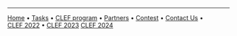 -----
 [Home](https://www.joker-project.com/2025/) • [Tasks](https://www.joker-project.com/2025/tasks) • [CLEF&nbsp;program](program) • [Partners](partners) • [Contest](contest) • [Contact&nbsp;Us](contact) • [CLEF&nbsp;2022](https://www.joker-project.com/clef-2022/EN/project) • [CLEF&nbsp;2023](https://www.joker-project.com/clef-2023/) 
[CLEF&nbsp;2024](https://www.joker-project.com/clef-2024/) 
